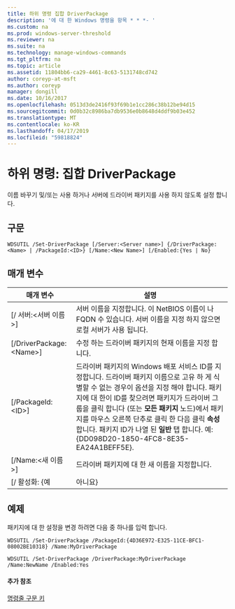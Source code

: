 ```yaml
---
title: 하위 명령 집합 DriverPackage
description: '에 대 한 Windows 명령을 항목 * * *- '
ms.custom: na
ms.prod: windows-server-threshold
ms.reviewer: na
ms.suite: na
ms.technology: manage-windows-commands
ms.tgt_pltfrm: na
ms.topic: article
ms.assetid: 11804bb6-ca29-4461-8c63-5131748cd742
author: coreyp-at-msft
ms.author: coreyp
manager: dongill
ms.date: 10/16/2017
ms.openlocfilehash: 0513d3de2416f93f69b1e1cc286c38b12be94d15
ms.sourcegitcommit: 0d0b32c8986ba7db9536e0b8648d4ddf9b03e452
ms.translationtype: MT
ms.contentlocale: ko-KR
ms.lasthandoff: 04/17/2019
ms.locfileid: "59818824"
---
```

# <a name="subcommand-set-driverpackage"></a>하위 명령: 집합 DriverPackage



이름 바꾸기 및/또는 사용 하거나 서버에 드라이버 패키지를 사용 하지 않도록 설정 합니다.

## <a name="syntax"></a>구문

```
WDSUTIL /Set-DriverPackage [/Server:<Server name>] {/DriverPackage:<Name> | /PackageId:<ID>} [/Name:<New Name>] [/Enabled:{Yes | No}
```

## <a name="parameters"></a>매개 변수

|매개 변수|설명|
|---------|-----------|
|[/ 서버:\<서버 이름 >]|서버 이름을 지정합니다. 이 NetBIOS 이름이 나 FQDN 수 있습니다. 서버 이름을 지정 하지 않으면 로컬 서버가 사용 됩니다.|
|[/DriverPackage:\<Name>]|수정 하는 드라이버 패키지의 현재 이름을 지정 합니다.|
|[/PackageId:\<ID>]|드라이버 패키지의 Windows 배포 서비스 ID를 지정합니다. 드라이버 패키지 이름으로 고유 하 게 식별할 수 없는 경우이 옵션을 지정 해야 합니다. 패키지에 대 한이 ID를 찾으려면 패키지가 드라이버 그룹을 클릭 합니다 (또는 **모든 패키지** 노드)에서 패키지를 마우스 오른쪽 단추로 클릭 한 다음 클릭 **속성**합니다. 패키지 ID가 나열 된 **일반** 탭 합니다. 예: {DD098D20-1850-4FC8-8E35-EA24A1BEFF5E}.|
|[/Name:\<새 이름 >]|드라이버 패키지에 대 한 새 이름을 지정합니다.|
|[/ 활성화: {예 | 아니요}|패키지를 사용 하지 않도록 설정 하거나 사용 합니다.|

## <a name="BKMK_examples"></a>예제

패키지에 대 한 설정을 변경 하려면 다음 중 하나를 입력 합니다.
```
WDSUTIL /Set-DriverPackage /PackageId:{4D36E972-E325-11CE-BFC1-08002BE10318} /Name:MyDriverPackage
```
```
WDSUTIL /Set-DriverPackage /DriverPackage:MyDriverPackage /Name:NewName /Enabled:Yes
```

#### <a name="additional-references"></a>추가 참조

[명령줄 구문 키](command-line-syntax-key.md)